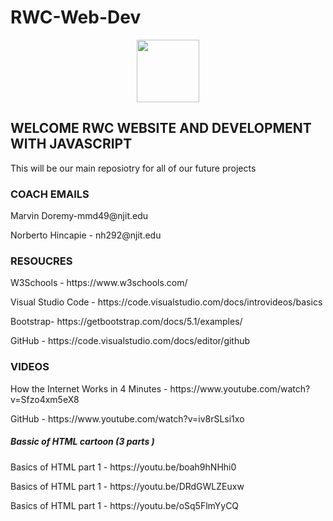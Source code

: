 # RWC-Web-Dev
<div id="header" align="center">
  <img src="https://media.giphy.com/media/M9gbBd9nbDrOTu1Mqx/giphy.gif" width="100"/>
</div>
<h2>WELCOME RWC  WEBSITE AND DEVELOPMENT WITH JAVASCRIPT</h2>

This will be our main reposiotry for all of our future projects 

<h3>COACH EMAILS</h3>
 <p>Marvin Doremy-mmd49@njit.edu</p>
 <p>Norberto Hincapie - nh292@njit.edu</p>
  
<h3>RESOUCRES</h3> 
<p>W3Schools - https://www.w3schools.com/</p>
<p>Visual Studio Code - https://code.visualstudio.com/docs/introvideos/basics</p>
<p>Bootstrap- https://getbootstrap.com/docs/5.1/examples/</p>
<p>GitHub - https://code.visualstudio.com/docs/editor/github</p>

<h3>VIDEOS</h3>
<p>How the Internet Works in 4 Minutes - https://www.youtube.com/watch?v=Sfzo4xm5eX8</p>
<p>GitHub - https://www.youtube.com/watch?v=iv8rSLsi1xo</p>

<h5>Bassic of HTML cartoon (3 parts )</h5>
<p>Basics of HTML part 1 - https://youtu.be/boah9hNHhi0</p>
<p>Basics of HTML part 1 - https://youtu.be/DRdGWLZEuxw</p>
<p>Basics of HTML part 1 - https://youtu.be/oSq5FlmYyCQ</p>
